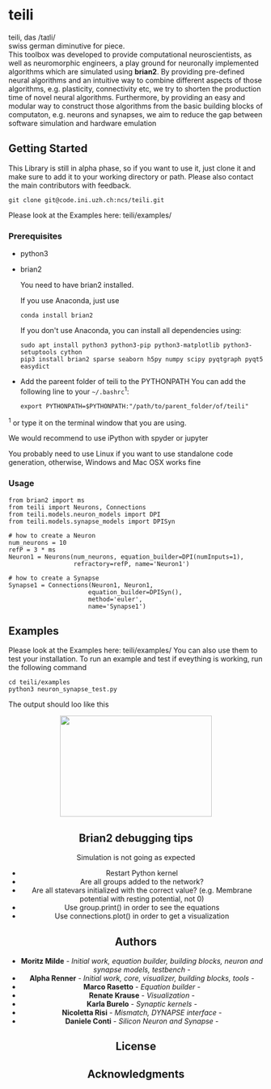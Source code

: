 # teili

teili, das /taɪli/ </br >
swiss german diminutive for piece.</br >
This toolbox was developed to provide computational neuroscientists, as well as neuromorphic engineers, a play ground for neuronally implemented algorithms which are simulated using **brian2**. By providing pre-defined neural algorithms and an intuitive way to combine different aspects of those algorithms, e.g. plasticity, connectivity etc, we try to shorten the production time of novel neural algorithms. Furthermore, by providing an easy and modular way to construct those algorithms from the basic building blocks of computaton, e.g. neurons and synapses, we aim to reduce the gap between software simulation and hardware emulation

## Getting Started

This Library is still in alpha phase, so if you want to use it, just clone it and make sure to add it to your working directory or path. Please also contact the main contributors with feedback.

```
git clone git@code.ini.uzh.ch:ncs/teili.git
```

Please look at the Examples here: teili/examples/

### Prerequisites

* python3

* brian2

    You need to have brian2 installed.

    If you use Anaconda, just use

    ```
    conda install brian2
    ```

    If you don't use Anaconda, you can install all dependencies using:
    ```
    sudo apt install python3 python3-pip python3-matplotlib python3-setuptools cython
    pip3 install brian2 sparse seaborn h5py numpy scipy pyqtgraph pyqt5 easydict
    ```

* Add the pareent folder of teili to the PYTHONPATH
    You can add the following line to your `~/.bashrc`<sup>1</sup>:
    ```
    export PYTHONPATH=$PYTHONPATH:"/path/to/parent_folder/of/teili"
    ```

<sup>1</sup> or type it on the terminal window that you are using.

We would recommend to use iPython with spyder or jupyter

You probably need to use Linux if you want to use standalone code generation,
otherwise, Windows and Mac OSX works fine

### Usage

```
from brian2 import ms
from teili import Neurons, Connections
from teili.models.neuron_models import DPI
from teili.models.synapse_models import DPISyn

# how to create a Neuron
num_neurons = 10
refP = 3 * ms
Neuron1 = Neurons(num_neurons, equation_builder=DPI(numInputs=1),
                  refractory=refP, name='Neuron1')

# how to create a Synapse
Synapse1 = Connections(Neuron1, Neuron1,
                      equation_builder=DPISyn(),
                      method='euler',
                      name='Synapse1')
```

## Examples
Please look at the Examples here: teili/examples/
You can also use them to test your installation.
To run an example and test if eveything is working, run the following command
```
cd teili/examples
python3 neuron_synapse_test.py
```
The output should loo like this
<center><img src=".example_behaviour.png" width="300" height="200" </center>



## Brian2 debugging tips
Simulation is not going as expected
* Restart Python kernel
* Are all groups added to the network?
* Are all statevars initialized with the correct value? (e.g. Membrane potential with resting potential, not 0)
* Use group.print() in order to see the equations
* Use connections.plot() in order to get a visualization



## Authors

* **Moritz Milde** - *Initial work, equation builder, building blocks, neuron and synapse models, testbench* -
* **Alpha Renner** - *Initial work, core, visualizer, building blocks, tools* -
* **Marco Rasetto** - *Equation builder* -
* **Renate Krause** - *Visualization* -
* **Karla Burelo** - *Synaptic kernels* -
* **Nicoletta Risi** - *Mismatch, DYNAPSE interface* -
* **Daniele Conti** - *Silicon Neuron and Synapse* -


## License



## Acknowledgments

